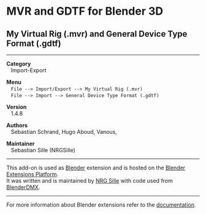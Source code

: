 # MVR and GDTF for Blender 3D
## My Virtual Rig (.mvr) and General Device Type Format (.gdtf)


---  


**Category**  
&nbsp;&nbsp; Import-Export  

**Menu**  
&nbsp;&nbsp; `File --> Import/Export --> My Virtual Rig (.mvr)`  
&nbsp;&nbsp; `File --> Import --> General Device Type Format (.gdtf)`  

**Version**  
&nbsp;&nbsp; 1.4.8  

**Authors**  
&nbsp;&nbsp; Sebastian Schrand, Hugo Aboud, Vanous,  

**Maintainer**  
&nbsp;&nbsp; Sebastian Sille (NRGSille)  

---  

This add-on is used as [Blender](https://www.blender.org) extension and is hosted on the [Blender Extensions Platform](https://extensions.blender.org/add-ons/io-scene-max).  
It was written and is maintained by [NRG Sille](https://github.com/nrgsille76) with code used from [BlenderDMX](https://github.com/open-stage/blender-dmx). 
<br>

---

For more information about Blender extensions refer to the [documentation](https://extensions.blender.org/about).
